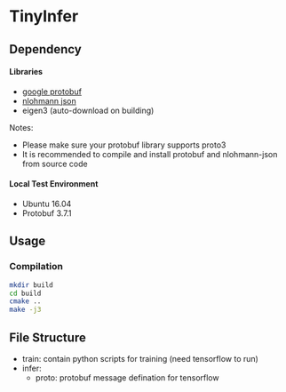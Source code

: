 # TinyInfer

## Dependency
#### Libraries
- [google protobuf](https://github.com/protocolbuffers/protobuf)
- [nlohmann json](https://github.com/nlohmann/json)
- eigen3 (auto-download on building)

Notes: 
- Please make sure your protobuf library supports proto3
- It is recommended to compile and install protobuf and nlohmann-json from source code


#### Local Test Environment
- Ubuntu 16.04
- Protobuf 3.7.1

## Usage 
### Compilation
```bash
mkdir build
cd build
cmake ..
make -j3
```

## File Structure
- train: contain python scripts for training (need tensorflow to run)
- infer:
	+ proto: protobuf message defination for tensorflow